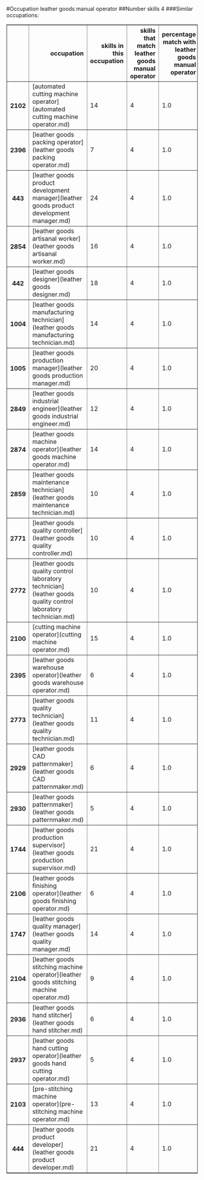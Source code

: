 #Occupation leather goods manual operator
##Number skills 4
###Similar occupations:
<table border="1" class="dataframe">
  <thead>
    <tr style="text-align: right;">
      <th></th>
      <th>occupation</th>
      <th>skills in this occupation</th>
      <th>skills that match leather goods manual operator</th>
      <th>percentage match with leather goods manual operator</th>
      <th>skills not in leather goods manual operator</th>
    </tr>
  </thead>
  <tbody>
    <tr>
      <th>2102</th>
      <td>[automated cutting machine operator](automated cutting machine operator.md)</td>
      <td>14</td>
      <td>4</td>
      <td>1.0</td>
      <td>10</td>
    </tr>
    <tr>
      <th>2396</th>
      <td>[leather goods packing operator](leather goods packing operator.md)</td>
      <td>7</td>
      <td>4</td>
      <td>1.0</td>
      <td>3</td>
    </tr>
    <tr>
      <th>443</th>
      <td>[leather goods product development manager](leather goods product development manager.md)</td>
      <td>24</td>
      <td>4</td>
      <td>1.0</td>
      <td>20</td>
    </tr>
    <tr>
      <th>2854</th>
      <td>[leather goods artisanal worker](leather goods artisanal worker.md)</td>
      <td>16</td>
      <td>4</td>
      <td>1.0</td>
      <td>12</td>
    </tr>
    <tr>
      <th>442</th>
      <td>[leather goods designer](leather goods designer.md)</td>
      <td>18</td>
      <td>4</td>
      <td>1.0</td>
      <td>14</td>
    </tr>
    <tr>
      <th>1004</th>
      <td>[leather goods manufacturing technician](leather goods manufacturing technician.md)</td>
      <td>14</td>
      <td>4</td>
      <td>1.0</td>
      <td>10</td>
    </tr>
    <tr>
      <th>1005</th>
      <td>[leather goods production manager](leather goods production manager.md)</td>
      <td>20</td>
      <td>4</td>
      <td>1.0</td>
      <td>16</td>
    </tr>
    <tr>
      <th>2849</th>
      <td>[leather goods industrial engineer](leather goods industrial engineer.md)</td>
      <td>12</td>
      <td>4</td>
      <td>1.0</td>
      <td>8</td>
    </tr>
    <tr>
      <th>2874</th>
      <td>[leather goods machine operator](leather goods machine operator.md)</td>
      <td>14</td>
      <td>4</td>
      <td>1.0</td>
      <td>10</td>
    </tr>
    <tr>
      <th>2859</th>
      <td>[leather goods maintenance technician](leather goods maintenance technician.md)</td>
      <td>10</td>
      <td>4</td>
      <td>1.0</td>
      <td>6</td>
    </tr>
    <tr>
      <th>2771</th>
      <td>[leather goods quality controller](leather goods quality controller.md)</td>
      <td>10</td>
      <td>4</td>
      <td>1.0</td>
      <td>6</td>
    </tr>
    <tr>
      <th>2772</th>
      <td>[leather goods quality control laboratory technician](leather goods quality control laboratory technician.md)</td>
      <td>10</td>
      <td>4</td>
      <td>1.0</td>
      <td>6</td>
    </tr>
    <tr>
      <th>2100</th>
      <td>[cutting machine operator](cutting machine operator.md)</td>
      <td>15</td>
      <td>4</td>
      <td>1.0</td>
      <td>11</td>
    </tr>
    <tr>
      <th>2395</th>
      <td>[leather goods warehouse operator](leather goods warehouse operator.md)</td>
      <td>6</td>
      <td>4</td>
      <td>1.0</td>
      <td>2</td>
    </tr>
    <tr>
      <th>2773</th>
      <td>[leather goods quality technician](leather goods quality technician.md)</td>
      <td>11</td>
      <td>4</td>
      <td>1.0</td>
      <td>7</td>
    </tr>
    <tr>
      <th>2929</th>
      <td>[leather goods CAD patternmaker](leather goods CAD patternmaker.md)</td>
      <td>6</td>
      <td>4</td>
      <td>1.0</td>
      <td>2</td>
    </tr>
    <tr>
      <th>2930</th>
      <td>[leather goods patternmaker](leather goods patternmaker.md)</td>
      <td>5</td>
      <td>4</td>
      <td>1.0</td>
      <td>1</td>
    </tr>
    <tr>
      <th>1744</th>
      <td>[leather goods production supervisor](leather goods production supervisor.md)</td>
      <td>21</td>
      <td>4</td>
      <td>1.0</td>
      <td>17</td>
    </tr>
    <tr>
      <th>2106</th>
      <td>[leather goods finishing operator](leather goods finishing operator.md)</td>
      <td>6</td>
      <td>4</td>
      <td>1.0</td>
      <td>2</td>
    </tr>
    <tr>
      <th>1747</th>
      <td>[leather goods quality manager](leather goods quality manager.md)</td>
      <td>14</td>
      <td>4</td>
      <td>1.0</td>
      <td>10</td>
    </tr>
    <tr>
      <th>2104</th>
      <td>[leather goods stitching machine operator](leather goods stitching machine operator.md)</td>
      <td>9</td>
      <td>4</td>
      <td>1.0</td>
      <td>5</td>
    </tr>
    <tr>
      <th>2936</th>
      <td>[leather goods hand stitcher](leather goods hand stitcher.md)</td>
      <td>6</td>
      <td>4</td>
      <td>1.0</td>
      <td>2</td>
    </tr>
    <tr>
      <th>2937</th>
      <td>[leather goods hand cutting operator](leather goods hand cutting operator.md)</td>
      <td>5</td>
      <td>4</td>
      <td>1.0</td>
      <td>1</td>
    </tr>
    <tr>
      <th>2103</th>
      <td>[pre-stitching machine operator](pre-stitching machine operator.md)</td>
      <td>13</td>
      <td>4</td>
      <td>1.0</td>
      <td>9</td>
    </tr>
    <tr>
      <th>444</th>
      <td>[leather goods product developer](leather goods product developer.md)</td>
      <td>21</td>
      <td>4</td>
      <td>1.0</td>
      <td>17</td>
    </tr>
  </tbody>
</table>
